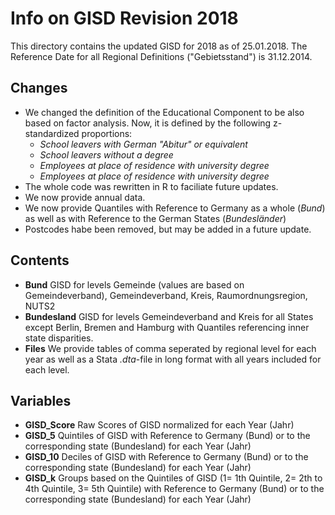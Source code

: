 # Info on GISD Revision 2018
This directory contains the updated GISD for 2018 as of 25.01.2018. The Reference Date for all Regional Definitions ("Gebietsstand") is 31.12.2014.

## Changes
* We changed the definition of the Educational Component to be also based on factor analysis. Now, it is defined by the following z-standardized proportions: 
  * *School leavers with German "Abitur" or equivalent*
  * *School leavers without a degree*
  * *Employees at place of residence with university degree*
  * *Employees at place of residence with university degree*
* The whole code was rewritten in R to faciliate future updates.
* We now provide annual data.
* We now provide Quantiles with Reference to Germany as a whole (*Bund*) as well as with Reference to the German States (*Bundesländer*)
* Postcodes habe been removed, but may be added in a future update.

## Contents
* **Bund** GISD for levels Gemeinde (values are based on Gemeindeverband), Gemeindeverband, Kreis, Raumordnungsregion, NUTS2
* **Bundesland** GISD for levels Gemeindeverband and Kreis for all States except Berlin, Bremen and Hamburg with Quantiles referencing inner state disparities.
* **Files** We provide tables of comma seperated by regional level for each year as well as a Stata _.dta_-file in long format with all years included for each level.

## Variables
  * **GISD_Score** 
    Raw Scores of GISD normalized for each Year (Jahr) 
  * **GISD_5**
    Quintiles of GISD with Reference to Germany (Bund) or to the corresponding state (Bundesland) for each Year (Jahr)
  * **GISD_10**
    Deciles of GISD with Reference to Germany (Bund) or to the corresponding state (Bundesland) for each Year (Jahr)
  * **GISD_k**
   Groups based on the Quintiles of GISD (1= 1th Quintile, 2= 2th to 4th Quintile, 3= 5th Quintile) with Reference to Germany (Bund) or to the corresponding state (Bundesland) for each Year (Jahr)


